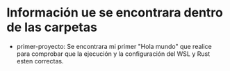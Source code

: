# Información ue se encontrara dentro de las carpetas
 - primer-proyecto: Se encontrara mi primer "Hola mundo" que realice para comprobar que la ejecución y la configuración del WSL y Rust esten correctas.
